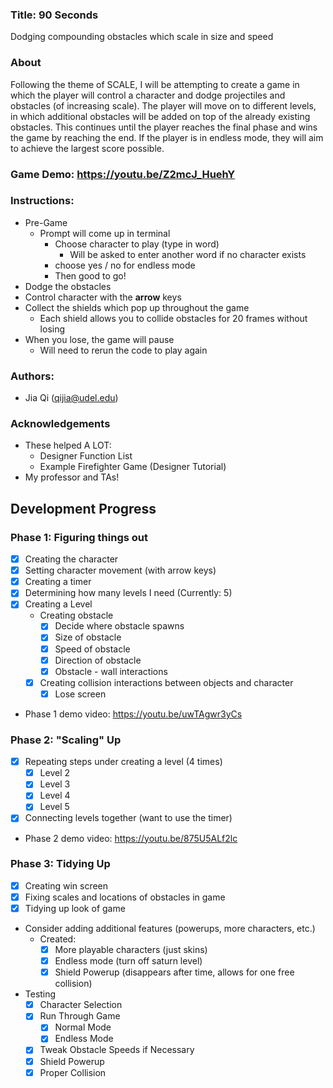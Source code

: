 ### Title: 90 Seconds

Dodging compounding obstacles which scale in size and speed

### About
Following the theme of SCALE, I will be attempting to create
a game in which the player will control a character and dodge 
projectiles and obstacles (of increasing scale). The player will move on to 
different levels, in which additional obstacles will be added on top of the 
already existing obstacles. This continues until the player reaches the final 
phase and wins the game by reaching the end. If the player is in endless mode,
they will aim to achieve the largest score possible. 

### Game Demo: https://youtu.be/Z2mcJ_HuehY

### Instructions:
 - Pre-Game
   - Prompt will come up in terminal
     - Choose character to play (type in word)
       - Will be asked to enter another word if no character exists
     - choose yes / no for endless mode 
     - Then good to go!
 - Dodge the obstacles
 - Control character with the **arrow** keys 
 - Collect the shields which pop up throughout the game
   - Each shield allows you to collide obstacles for 20 frames without losing
 - When you lose, the game will pause
   - Will need to rerun the code to play again

### Authors:
 - Jia Qi (qijia@udel.edu)

### Acknowledgements
 - These helped A LOT:
   - Designer Function List
   - Example Firefighter Game (Designer Tutorial)
 - My professor and TAs!

## Development Progress
### Phase 1: Figuring things out
 - [x] Creating the character
 - [x] Setting character movement (with arrow keys)
 - [x] Creating a timer
 - [x] Determining how many levels I need (Currently: 5)
 - [x] Creating a Level
   - Creating obstacle
     - [x] Decide where obstacle spawns
     - [x] Size of obstacle
     - [x] Speed of obstacle
     - [x] Direction of obstacle
     - [x] Obstacle - wall interactions
   - [x] Creating collision interactions between objects and character
     - [x] Lose screen
 - Phase 1 demo video: https://youtu.be/uwTAgwr3yCs

### Phase 2: "Scaling" Up
 - [x] Repeating steps under creating a level (4 times)
   - [x] Level 2
   - [x] Level 3
   - [x] Level 4
   - [x] Level 5
 - [x] Connecting levels together (want to use the timer)
 - Phase 2 demo video: https://youtu.be/875U5ALf2lc

### Phase 3: Tidying Up
 - [x] Creating win screen
 - [x] Fixing scales and locations of obstacles in game
 - [x] Tidying up look of game
 - Consider adding additional features (powerups, more characters, etc.)
   - Created:
     - [x] More playable characters (just skins)
     - [x] Endless mode (turn off saturn level)
     - [x] Shield Powerup (disappears after time, allows for one free collision)
 - Testing
   - [x] Character Selection
   - [x] Run Through Game
     - [x] Normal Mode
     - [x] Endless Mode
   - [x] Tweak Obstacle Speeds if Necessary
   - [x] Shield Powerup
   - [x] Proper Collision
